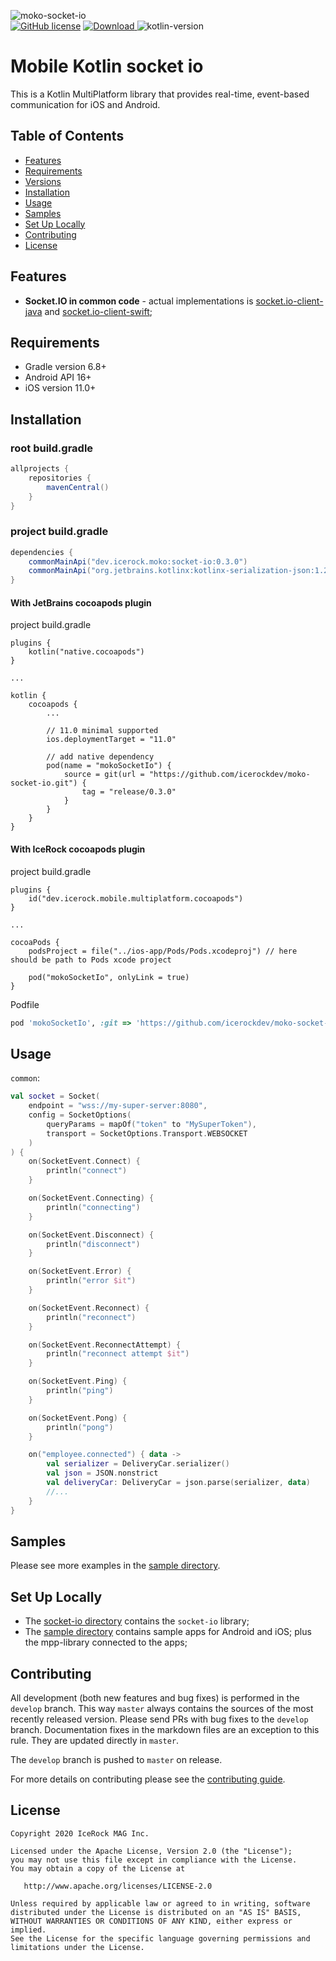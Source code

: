 ![moko-socket-io](https://user-images.githubusercontent.com/5010169/80988267-712b7e80-8e5d-11ea-955e-c788a567c64e.png)  
[![GitHub license](https://img.shields.io/badge/license-Apache%20License%202.0-blue.svg?style=flat)](http://www.apache.org/licenses/LICENSE-2.0) [![Download](https://img.shields.io/maven-central/v/dev.icerock.moko/socket-io) ](https://repo1.maven.org/maven2/dev/icerock/moko/socket-io)![kotlin-version](https://kotlin-version.aws.icerock.dev/kotlin-version?group=dev.icerock.moko&name=socket-io)

# Mobile Kotlin socket io
This is a Kotlin MultiPlatform library that provides real-time, event-based communication for iOS and Android.

## Table of Contents
- [Features](#features)
- [Requirements](#requirements)
- [Versions](#versions)
- [Installation](#installation)
- [Usage](#usage)
- [Samples](#samples)
- [Set Up Locally](#set-up-locally)
- [Contributing](#contributing)
- [License](#license)

## Features
- **Socket.IO in common code** - actual implementations is [socket.io-client-java](https://github.com/socketio/socket.io-client-java) and [socket.io-client-swift](https://github.com/socketio/socket.io-client-swift);

## Requirements
- Gradle version 6.8+
- Android API 16+
- iOS version 11.0+

## Installation
### root build.gradle  
```groovy
allprojects {
    repositories {
        mavenCentral()
    }
}
```

### project build.gradle
```groovy
dependencies {
    commonMainApi("dev.icerock.moko:socket-io:0.3.0")
    commonMainApi("org.jetbrains.kotlinx:kotlinx-serialization-json:1.2.1")
}
```

#### With JetBrains cocoapods plugin
project build.gradle
```
plugins {
    kotlin("native.cocoapods")
}

...

kotlin {
    cocoapods {
        ...

        // 11.0 minimal supported
        ios.deploymentTarget = "11.0"
        
        // add native dependency
        pod(name = "mokoSocketIo") {
            source = git(url = "https://github.com/icerockdev/moko-socket-io.git") {
                tag = "release/0.3.0"
            }
        }
    }
}
```

#### With IceRock cocoapods plugin
project build.gradle
```
plugins {
    id("dev.icerock.mobile.multiplatform.cocoapods")
}

...

cocoaPods {
    podsProject = file("../ios-app/Pods/Pods.xcodeproj") // here should be path to Pods xcode project

    pod("mokoSocketIo", onlyLink = true)
}
```

Podfile
```ruby
pod 'mokoSocketIo', :git => 'https://github.com/icerockdev/moko-socket-io.git', :tag => 'release/0.3.0'
```

## Usage
`common`:
```kotlin
val socket = Socket(
    endpoint = "wss://my-super-server:8080",
    config = SocketOptions(
        queryParams = mapOf("token" to "MySuperToken"),
        transport = SocketOptions.Transport.WEBSOCKET
    )
) {
    on(SocketEvent.Connect) {
        println("connect")
    }

    on(SocketEvent.Connecting) {
        println("connecting")
    }

    on(SocketEvent.Disconnect) {
        println("disconnect")
    }

    on(SocketEvent.Error) {
        println("error $it")
    }

    on(SocketEvent.Reconnect) {
        println("reconnect")
    }

    on(SocketEvent.ReconnectAttempt) {
        println("reconnect attempt $it")
    }

    on(SocketEvent.Ping) {
        println("ping")
    }

    on(SocketEvent.Pong) {
        println("pong")
    }

    on("employee.connected") { data ->
        val serializer = DeliveryCar.serializer()
        val json = JSON.nonstrict
        val deliveryCar: DeliveryCar = json.parse(serializer, data)
        //...
    }
}
```

## Samples
Please see more examples in the [sample directory](sample).

## Set Up Locally 
- The [socket-io directory](socket-io) contains the `socket-io` library;
- The [sample directory](sample) contains sample apps for Android and iOS; plus the mpp-library connected to the apps;

## Contributing
All development (both new features and bug fixes) is performed in the `develop` branch. This way `master` always contains the sources of the most recently released version. Please send PRs with bug fixes to the `develop` branch. Documentation fixes in the markdown files are an exception to this rule. They are updated directly in `master`.

The `develop` branch is pushed to `master` on release.

For more details on contributing please see the [contributing guide](CONTRIBUTING.md).

## License
        
    Copyright 2020 IceRock MAG Inc.
    
    Licensed under the Apache License, Version 2.0 (the "License");
    you may not use this file except in compliance with the License.
    You may obtain a copy of the License at
    
       http://www.apache.org/licenses/LICENSE-2.0
    
    Unless required by applicable law or agreed to in writing, software
    distributed under the License is distributed on an "AS IS" BASIS,
    WITHOUT WARRANTIES OR CONDITIONS OF ANY KIND, either express or implied.
    See the License for the specific language governing permissions and
    limitations under the License.
